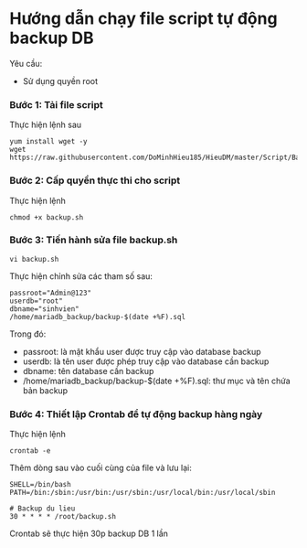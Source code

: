 # Hướng dẫn chạy file script tự động backup DB
Yêu cầu:

* Sử dụng quyền root

### Bước 1: Tải file script
Thực hiện lệnh sau
```
yum install wget -y
wget https://raw.githubusercontent.com/DoMinhHieu185/HieuDM/master/Script/Backup/backup.sh
```

### Bước 2: Cấp quyền thực thi cho script
Thực hiện lệnh
```
chmod +x backup.sh
```

### Bước 3: Tiến hành sửa file backup.sh
```
vi backup.sh
```
Thực hiện chỉnh sửa các tham số sau:
```
passroot="Admin@123"
userdb="root"
dbname="sinhvien"
/home/mariadb_backup/backup-$(date +%F).sql
```
Trong đó:
* passroot: là mật khẩu user được truy cập vào database backup
* userdb: là tên user được phép truy cập vào database cần backup
* dbname: tên database cần backup
* /home/mariadb_backup/backup-$(date +%F).sql: thư mục và tên chứa bản backup

### Bước 4: Thiết lập Crontab để tự động backup hàng ngày
Thực hiện lệnh
```
crontab -e
```
Thêm dòng sau vào cuối cùng của file và lưu lại:
```
SHELL=/bin/bash
PATH=/bin:/sbin:/usr/bin:/usr/sbin:/usr/local/bin:/usr/local/sbin

# Backup du lieu
30 * * * * /root/backup.sh
```
Crontab sẽ thực hiện 30p backup DB 1 lần